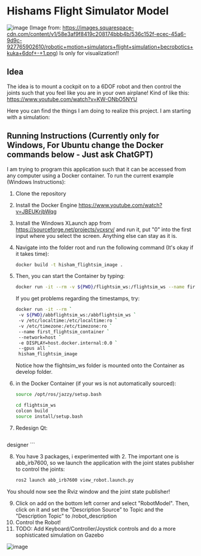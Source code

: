 # Hishams Flight Simulator Model 
![image](https://github.com/user-attachments/assets/01778c11-7b39-4e70-bb66-18073ae26a80)
(Image from: https://images.squarespace-cdn.com/content/v1/58e3af9f8419c208174bbb4b/536c152f-ecec-45a6-9d9c-927765902610/robotic+motion+simulators+flight+simulation+becrobotics+kuka+6dof+-+1.png)
Is only for visualization!!

## Idea
The idea is to mount a cockpit on to a 6DOF robot and then control the joints such that you feel like you are in your own airplane!
Kind of like this: https://www.youtube.com/watch?v=KW-ONbO5NYU

Here you can find the things I am doing to realize this project. I am starting with a simulation:

## Running Instructions (Currently only for Windows, For Ubuntu change the Docker commands below - Just ask ChatGPT)
I am trying to program this application such that it can be accessed from any computer using a Docker container.
To run the current example (Windows Instructions):

1. Clone the repository
2. Install the Docker Engine https://www.youtube.com/watch?v=JBEUKrjbWqg
3. Install the Windows XLaunch app from https://sourceforge.net/projects/vcxsrv/ and run it, put "0" into the first input where you select the screen. Anything else can stay as it is.
4. Navigate into the folder root and run the following command (It's okay if it takes time):
   ``` bash
   docker build -t hisham_flightsim_image .
   ```
5. Then, you can start the Container by typing:
   ```bash
   docker run -it --rm -v ${PWD}/flightsim_ws:/flightsim_ws --name first_flightsim_container --network=host -e DISPLAY=host.docker.internal:0.0 --gpus all hisham_flightsim_image
   ```
   If you get problems regarding the timestamps, try:
   ```bash
   docker run -it --rm `
    -v ${PWD}/abbflightsim_ws:/abbflightsim_ws `
    -v /etc/localtime:/etc/localtime:ro `
    -v /etc/timezone:/etc/timezone:ro `
    --name first_flightsim_container `
    --network=host `
    -e DISPLAY=host.docker.internal:0.0 `
    --gpus all `
    hisham_flightsim_image

   ```

   Notice how the flightsim_ws folder is mounted onto the Container as develop folder.
6. in the Docker Container (if your ws is not automatically sourced):
   ```bash
   source /opt/ros/jazzy/setup.bash

   cd flightsim_ws
   colcon build
   source install/setup.bash
   ```
 7. Redesign Qt:
    ``` bash
   designer
    ```

  8. You have 3 packages, i experimented with 2. The important one is abb_irb7600, so we launch the application with the joint states publisher to control the joints:
     ```bash
     ros2 launch abb_irb7600 view_robot.launch.py
     ```
   You should now see the Rviz window and the joint state publisher!
   
   9. Click on add on the bottom left corner and select "RobotModel". Then, click on it and set the "Description Source" to Topic and the "Description Topic" to /robot_description
   10. Control the Robot!
   11. TODO: Add Keyboard/Controller/Joystick controls and do a more sophisticated simulation on Gazebo
       
![image](https://github.com/user-attachments/assets/d2cd2315-05d8-44d4-ac4e-9ca8012ee428)


    
   

